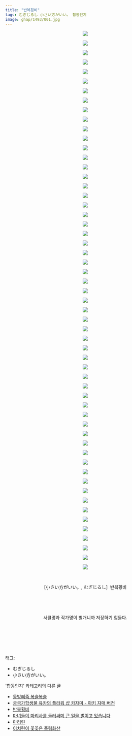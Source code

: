 ```yaml
---
title: "반복횡비"
tags: むぎじるし 小さい方がいい。 합동인지
image: ghap/1493/001.jpg
---
```

<div class="article">
<p style="text-align: center; clear: none; float: none;"><img src="{{ site.nasurl }}/ghap/1493/001.jpg"/></p>
<p style="text-align: center; clear: none; float: none;"><img src="{{ site.nasurl }}/ghap/1493/002.jpg"/></p>
<p style="text-align: center; clear: none; float: none;"><img src="{{ site.nasurl }}/ghap/1493/003.jpg"/></p>
<p style="text-align: center; clear: none; float: none;"><img src="{{ site.nasurl }}/ghap/1493/004.jpg"/></p>
<p style="text-align: center; clear: none; float: none;"><img src="{{ site.nasurl }}/ghap/1493/005.jpg"/></p>
<p style="text-align: center; clear: none; float: none;"><img src="{{ site.nasurl }}/ghap/1493/006.jpg"/></p>
<p style="text-align: center; clear: none; float: none;"><img src="{{ site.nasurl }}/ghap/1493/007.jpg"/></p>
<p style="text-align: center; clear: none; float: none;"><img src="{{ site.nasurl }}/ghap/1493/008.jpg"/></p>
<p style="text-align: center; clear: none; float: none;"><img src="{{ site.nasurl }}/ghap/1493/009.jpg"/></p>
<p style="text-align: center; clear: none; float: none;"><img src="{{ site.nasurl }}/ghap/1493/010.jpg"/></p>
<p style="text-align: center; clear: none; float: none;"><img src="{{ site.nasurl }}/ghap/1493/011.jpg"/></p>
<p style="text-align: center; clear: none; float: none;"><img src="{{ site.nasurl }}/ghap/1493/012.jpg"/></p>
<p style="text-align: center; clear: none; float: none;"><img src="{{ site.nasurl }}/ghap/1493/013.jpg"/></p>
<p style="text-align: center; clear: none; float: none;"><img src="{{ site.nasurl }}/ghap/1493/014.jpg"/></p>
<p style="text-align: center; clear: none; float: none;"><img src="{{ site.nasurl }}/ghap/1493/015.jpg"/></p>
<p style="text-align: center; clear: none; float: none;"><img src="{{ site.nasurl }}/ghap/1493/016.jpg"/></p>
<p style="text-align: center; clear: none; float: none;"><img src="{{ site.nasurl }}/ghap/1493/017.jpg"/></p>
<p style="text-align: center; clear: none; float: none;"><img src="{{ site.nasurl }}/ghap/1493/018.jpg"/></p>
<p style="text-align: center; clear: none; float: none;"><img src="{{ site.nasurl }}/ghap/1493/019.jpg"/></p>
<p style="text-align: center; clear: none; float: none;"><img src="{{ site.nasurl }}/ghap/1493/020.jpg"/></p>
<p style="text-align: center; clear: none; float: none;"><img src="{{ site.nasurl }}/ghap/1493/021.jpg"/></p>
<p style="text-align: center; clear: none; float: none;"><img src="{{ site.nasurl }}/ghap/1493/022.jpg"/></p>
<p style="text-align: center; clear: none; float: none;"><img src="{{ site.nasurl }}/ghap/1493/023.jpg"/></p>
<p style="text-align: center; clear: none; float: none;"><img src="{{ site.nasurl }}/ghap/1493/024.jpg"/></p>
<p style="text-align: center; clear: none; float: none;"><img src="{{ site.nasurl }}/ghap/1493/025.jpg"/></p>
<p style="text-align: center; clear: none; float: none;"><img src="{{ site.nasurl }}/ghap/1493/026.jpg"/></p>
<p style="text-align: center; clear: none; float: none;"><img src="{{ site.nasurl }}/ghap/1493/027.jpg"/></p>
<p style="text-align: center; clear: none; float: none;"><img src="{{ site.nasurl }}/ghap/1493/028.jpg"/></p>
<p style="text-align: center; clear: none; float: none;"><img src="{{ site.nasurl }}/ghap/1493/029.jpg"/></p>
<p style="text-align: center; clear: none; float: none;"><img src="{{ site.nasurl }}/ghap/1493/030.jpg"/></p>
<p style="text-align: center; clear: none; float: none;"><img src="{{ site.nasurl }}/ghap/1493/031.jpg"/></p>
<p style="text-align: center; clear: none; float: none;"><img src="{{ site.nasurl }}/ghap/1493/032.jpg"/></p>
<p style="text-align: center; clear: none; float: none;"><img src="{{ site.nasurl }}/ghap/1493/033.jpg"/></p>
<p style="text-align: center; clear: none; float: none;"><img src="{{ site.nasurl }}/ghap/1493/034.jpg"/></p>
<p style="text-align: center; clear: none; float: none;"><img src="{{ site.nasurl }}/ghap/1493/035.jpg"/></p>
<p style="text-align: center; clear: none; float: none;"><img src="{{ site.nasurl }}/ghap/1493/036.jpg"/></p>
<p style="text-align: center; clear: none; float: none;"><img src="{{ site.nasurl }}/ghap/1493/037.jpg"/></p>
<p style="text-align: center; clear: none; float: none;"><img src="{{ site.nasurl }}/ghap/1493/038.jpg"/></p>
<p style="text-align: center; clear: none; float: none;"><img src="{{ site.nasurl }}/ghap/1493/039.jpg"/></p>
<p style="text-align: center; clear: none; float: none;"><img src="{{ site.nasurl }}/ghap/1493/040.jpg"/></p>
<p style="text-align: center; clear: none; float: none;"><img src="{{ site.nasurl }}/ghap/1493/041.jpg"/></p>
<p style="text-align: center; clear: none; float: none;"><img src="{{ site.nasurl }}/ghap/1493/042.jpg"/></p>
<p style="text-align: center; clear: none; float: none;"><img src="{{ site.nasurl }}/ghap/1493/043.jpg"/></p>
<p style="text-align: center; clear: none; float: none;"><img src="{{ site.nasurl }}/ghap/1493/044.jpg"/></p>
<p style="text-align: center; clear: none; float: none;"><img src="{{ site.nasurl }}/ghap/1493/045.jpg"/></p>
<p style="text-align: center; clear: none; float: none;"><img src="{{ site.nasurl }}/ghap/1493/046.jpg"/></p>
<p style="text-align: center; clear: none; float: none;"><img src="{{ site.nasurl }}/ghap/1493/047.jpg"/></p>
<p style="text-align: center; clear: none; float: none;"><img src="{{ site.nasurl }}/ghap/1493/048.jpg"/></p>
<p style="text-align: center; clear: none; float: none;"><img src="{{ site.nasurl }}/ghap/1493/049.jpg"/></p>
<p style="text-align: center; clear: none; float: none;"><img src="{{ site.nasurl }}/ghap/1493/050.jpg"/></p>
<p style="text-align: center; clear: none; float: none;"><img src="{{ site.nasurl }}/ghap/1493/051.jpg"/></p>
<p style="text-align: center; clear: none; float: none;"><img src="{{ site.nasurl }}/ghap/1493/052.jpg"/></p>
<p style="text-align: center; clear: none; float: none;"><img src="{{ site.nasurl }}/ghap/1493/053.jpg"/></p>
<p style="text-align: center; clear: none; float: none;"><img src="{{ site.nasurl }}/ghap/1493/054.jpg"/></p>
<p style="text-align: center; clear: none; float: none;"><img src="{{ site.nasurl }}/ghap/1493/055.jpg"/></p>
<p style="text-align: center; clear: none; float: none;"><img src="{{ site.nasurl }}/ghap/1493/056.jpg"/></p>
<p style="text-align: center; clear: none; float: none;"><img src="{{ site.nasurl }}/ghap/1493/057.jpg"/></p>
<p style="text-align: center; clear: none; float: none;"><br/></p>
<p style="text-align: center; clear: none; float: none;">[小さい方がいい。, むぎじるし]  반복횡비</p>
<p style="text-align: center; clear: none; float: none;"><br/></p>
<p style="text-align: center; clear: none; float: none;"><br/></p>
<p style="text-align: center; clear: none; float: none;">서클명과 작가명이 별개니까 저장하기 힘들다.</p>
<p style="text-align: center; clear: none; float: none;"><br/></p>
<p style="text-align: center; clear: none; float: none;"><br/></p>
<p><br/></p>
</div><div class="tagTrail">
<p>태그: </p>
<ul>
<li>むぎじるし</li>
<li>小さい方がいい。</li>
</ul>
</div><div class="another">
<p>'합동인지' 카테고리의 다른 글</p>
<ul>
<li><a href="/2016-08-12-ghap_1540">동방삐죽 복슬복슬</a></li>
<li><a href="/2016-08-12-ghap_1535">궁극가학생물 유카의 플라워 샵 카자미 - 아키 자매 버전</a></li>
<li><a href="/2016-08-11-ghap_1493">반복횡비</a></li>
<li><a href="/2016-08-11-ghap_1477">마녀들이 마리사를 둘러싸며 큰 일을 벌이고 있습니다</a></li>
<li><a href="/2016-08-03-ghap_1323">마리린</a></li>
<li><a href="/2016-08-03-ghap_1313">이치린이 꽃꽂은 풍림화산</a></li>
</ul>
</div><div class="cb_module cb_fluid">
<div class="cb_wrt cb_profile">
</div><!-- commentList close -->
</div>
<br/>
<p id="refer"></p>
<br/>
